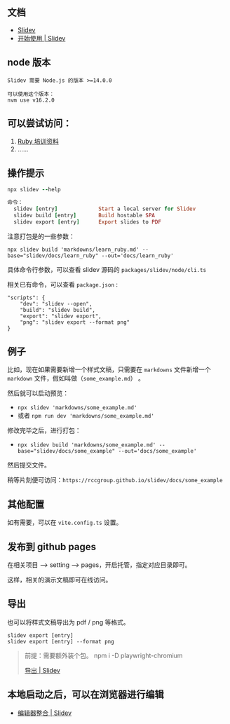 ## 文档
- [Slidev](https://cn.sli.dev/)
- [开始使用 | Slidev](https://cn.sli.dev/guide/#features)

## node 版本
```
Slidev 需要 Node.js 的版本 >=14.0.0

可以使用这个版本：
nvm use v16.2.0
```

## 可以尝试访问：

1. [Ruby 培训资料](https://rccgroup.github.io/slidev/docs/learn_ruby)
2. ......
## 操作提示
```ruby
npx slidev --help

命令：
  slidev [entry]             Start a local server for Slidev            [默认值]
  slidev build [entry]       Build hostable SPA
  slidev export [entry]      Export slides to PDF
```

注意打包是的一些参数：
```
npx slidev build 'markdowns/learn_ruby.md' --base="slidev/docs/learn_ruby" --out='docs/learn_ruby'
```

具体命令行参数，可以查看 slidev 源码的 `packages/slidev/node/cli.ts`

相关已有命令，可以查看 `package.json` :
```
"scripts": {
    "dev": "slidev --open",
    "build": "slidev build",
    "export": "slidev export",
    "png": "slidev export --format png"
}
```

## 例子
比如，现在如果需要新增一个样式文稿，只需要在 `markdowns` 文件新增一个 `markdown` 文件，假如叫做（`some_example.md`） 。

然后就可以启动预览：
- `npx slidev 'markdowns/some_example.md'`
- 或者 `npm run dev 'markdowns/some_example.md'`

修改完毕之后，进行打包：
- `npx slidev build 'markdowns/some_example.md' --base="slidev/docs/some_example" --out='docs/some_example'`

然后提交文件。

稍等片刻便可访问：`https://rccgroup.github.io/slidev/docs/some_example`

## 其他配置
如有需要，可以在 `vite.config.ts` 设置。


## 发布到 github pages
在相关项目 —> setting  —> pages，开启托管，指定对应目录即可。

这样，相关的演示文稿即可在线访问。

## 导出
也可以将样式文稿导出为 pdf / png 等格式。

```
slidev export [entry]
slidev export [entry] --format png
```

> 前提：需要额外装个包。
> npm i -D playwright-chromium
>
> [导出 | Slidev](https://cn.sli.dev/guide/exporting.html)


## 本地启动之后，可以在浏览器进行编辑
- [编辑器整合 | Slidev](https://cn.sli.dev/guide/editors.html)


